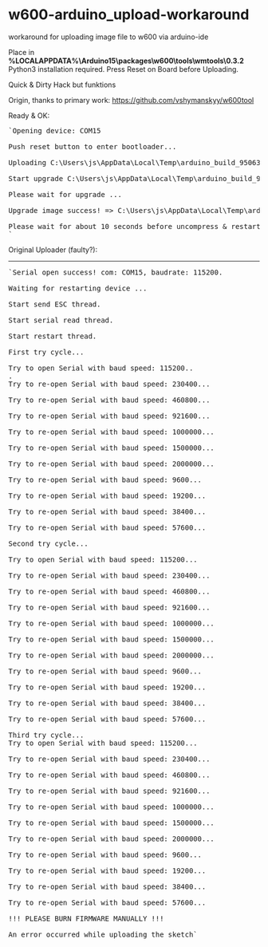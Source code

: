 # w600-arduino_upload-workaround
workaround for uploading image file to w600 via arduino-ide

Place in <b> %LOCALAPPDATA%\Arduino15\packages\w600\tools\wmtools\0.3.2 </b>
Python3 installation required.
Press Reset on Board before Uploading.

Quick & Dirty Hack but funktions

Origin, thanks to primary work:
https://github.com/vshymanskyy/w600tool 

Ready & OK: 
<pre>
`Opening device: COM15

Push reset button to enter bootloader...

Uploading C:\Users\js\AppData\Local\Temp\arduino_build_950630/LED-AP_W600.ino.gz.img

Start upgrade C:\Users\js\AppData\Local\Temp\arduino_build_950630/LED-AP_W600.ino.gz.img 

Please wait for upgrade ...

Upgrade image success! => C:\Users\js\AppData\Local\Temp\arduino_build_950630/LED-AP_W600.ino.gz.img

Please wait for about 10 seconds before uncompress & restart...
`
</pre>

Original Uploader (faulty?):

-------------------------------

<pre>
`Serial open success! com: COM15, baudrate: 115200.

Waiting for restarting device ...

Start send ESC thread.

Start serial read thread.

Start restart thread.

First try cycle...

Try to open Serial with baud speed: 115200..
.
Try to re-open Serial with baud speed: 230400...

Try to re-open Serial with baud speed: 460800...

Try to re-open Serial with baud speed: 921600...

Try to re-open Serial with baud speed: 1000000...

Try to re-open Serial with baud speed: 1500000...

Try to re-open Serial with baud speed: 2000000...

Try to re-open Serial with baud speed: 9600...

Try to re-open Serial with baud speed: 19200...

Try to re-open Serial with baud speed: 38400...

Try to re-open Serial with baud speed: 57600...

Second try cycle...

Try to open Serial with baud speed: 115200...

Try to re-open Serial with baud speed: 230400...

Try to re-open Serial with baud speed: 460800...

Try to re-open Serial with baud speed: 921600...

Try to re-open Serial with baud speed: 1000000...

Try to re-open Serial with baud speed: 1500000...

Try to re-open Serial with baud speed: 2000000...

Try to re-open Serial with baud speed: 9600...

Try to re-open Serial with baud speed: 19200...

Try to re-open Serial with baud speed: 38400...

Try to re-open Serial with baud speed: 57600...

Third try cycle...
Try to open Serial with baud speed: 115200...

Try to re-open Serial with baud speed: 230400...

Try to re-open Serial with baud speed: 460800...

Try to re-open Serial with baud speed: 921600...

Try to re-open Serial with baud speed: 1000000...

Try to re-open Serial with baud speed: 1500000...

Try to re-open Serial with baud speed: 2000000...

Try to re-open Serial with baud speed: 9600...

Try to re-open Serial with baud speed: 19200...

Try to re-open Serial with baud speed: 38400...

Try to re-open Serial with baud speed: 57600...

!!! PLEASE BURN FIRMWARE MANUALLY !!!

An error occurred while uploading the sketch`
</pre>
